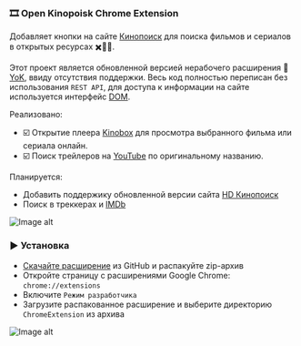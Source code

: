 ### 🎞️ Open Kinopoisk Chrome Extension

Добавляет кнопки на сайте [Кинопоиск](http://kinopoisk.ru) для поиска фильмов и сериалов в открытых ресурсах ✖️🏴‍☠️.

Этот проект является обновленной версией нерабочего расширения 🍿 [YoK](https://github.com/mrzlab630/chrome-extension-YoK), ввиду отсутствия поддержки. Весь код полностью переписан без использования `REST API`, для доступа к информации на сайте используется интерфейс [DOM](https://ru.wikipedia.org/wiki/Document_Object_Model).

Реализовано:

- ☑️ Открытие плеера [Kinobox](https://kinomix.web.app) для просмотра выбранного фильма или сериала онлайн.
- ☑️ Поиск трейлеров на [YouTube](https://youtube.com) по оригинальному названию.

Планируется:

- Добавить поддержику обновленной версии сайта [HD Кинопоиск](https://hd.kinopoisk.ru)
- Поиск в треккерах и [IMDb](https://imdb.com)

![Image alt](https://github.com/Lifailon/OpenKinopoisk/blob/rsa/image/kinopoisk-buttons.jpg)

### ▶️ Установка

- [Скачайте расширение](https://github.com/Lifailon/OpenKinopoisk/archive/refs/heads/rsa.zip) из GitHub и распакуйте zip-архив
- Откройте страницу с расширениями Google Chrome: `chrome://extensions`
- Включите `Режим разработчика`
- Загрузите распакованное расширение и выберите директорию `ChromeExtension` из архива

![Image alt](https://github.com/Lifailon/OpenKinopoisk/blob/rsa/image/add-extension.jpg)
